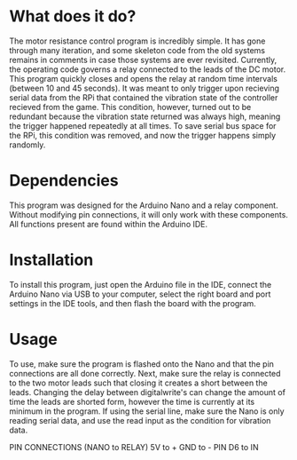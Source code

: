# What does it do?

The motor resistance control program is incredibly simple. It has gone through many iteration, and some skeleton code from the old systems remains in comments in case those systems are ever revisited. Currently, the operating code governs a relay connected to the leads of the DC motor. This program quickly closes and opens the relay at random time intervals (between 10 and 45 seconds). It was meant to only trigger upon recieving serial data from the RPi that contained the vibration state of the controller recieved from the game. This condition, however, turned out to be redundant because the vibration state returned was always high, meaning the trigger happened repeatedly at all times. To save serial bus space for the RPi, this condition was removed, and now the trigger happens simply randomly.

# Dependencies

This program was designed for the Arduino Nano and a relay component. Without modifying pin connections, it will only work with these components. All functions present are found within the Arduino IDE.

# Installation

To install this program, just open the Arduino file in the IDE, connect the Arduino Nano via USB to your computer, select the right board and port settings in the IDE tools, and then flash the board with the program.

# Usage

To use, make sure the program is flashed onto the Nano and that the pin connections are all done correctly. Next, make sure the relay is connected to the two motor leads such that closing it creates a short between the leads. Changing the delay between digitalwrite's can change the amount of time the leads are shorted form, however the time is currently at its minimum in the program. If using the serial line, make sure the Nano is only reading serial data, and use the read input as the condition for vibration data.

PIN CONNECTIONS (NANO to RELAY)
5V to +
GND to -
PIN D6 to IN